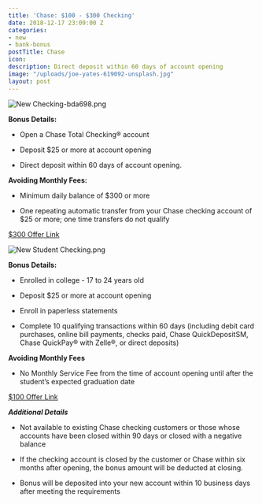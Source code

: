 ```yaml
---
title: 'Chase: $100 - $300 Checking'
date: 2018-12-17 23:09:00 Z
categories:
- new
- bank-bonus
postTitle: Chase
icon: 
description: Direct deposit within 60 days of account opening
image: "/uploads/joe-yates-619092-unsplash.jpg"
layout: post
---
```


![New Checking-bda698.png](/uploads/New%20Checking-bda698.png)


**Bonus Details:**

* Open a Chase Total Checking® account

* Deposit $25 or more at account opening

* Direct deposit within 60 days of account opening.

**Avoiding Monthly Fees:**

* Minimum daily balance of $300 or more

* One repeating automatic transfer from your Chase checking account of $25 or more; one time transfers do not qualify

[$300 Offer Link](https://accounts.chase.com/consumer/banking/extemail?u1=f809aa94e93611e8b5516a27e9b9ae100INT&id=lw9MynSeamY&code=WA96294347PFR7D2&jp_cmp=rb%2F32875%2Fema%2FLC-NM116%2FBody_Image_1)

![New Student Checking.png](/uploads/New%20Student%20Checking.png)


**Bonus Details:**

* Enrolled in college - 17 to 24 years old

* Deposit $25 or more at account opening

* Enroll in paperless statements

* Complete 10 qualifying transactions within 60 days (including debit card purchases, online bill payments, checks paid, Chase QuickDepositSM, Chase QuickPay® with Zelle®, or direct deposits)

**Avoiding Monthly Fees**

* No Monthly Service Fee from the time of account opening until after the student’s expected graduation date

[$100 Offer Link](https://accounts.chase.com/consumer/banking/online?px=HZ92962)

***Additional Details***

* Not available to existing Chase checking customers or those whose accounts have been closed within 90 days or closed with a negative balance

* If the checking account is closed by the customer or Chase within six months after opening, the bonus amount will be deducted at closing.

* Bonus will be deposited into your new account within 10 business days after meeting the requirements